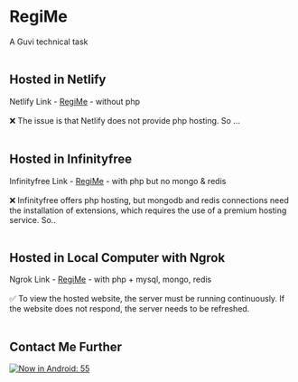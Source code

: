 # RegiMe
A Guvi technical task
<br><br>
## Hosted in Netlify
Netlify Link - [RegiMe](https://regimevic.netlify.app/) - without php <br><br>
❌  The issue is that Netlify does not provide php hosting. So ...
<br><br>
## Hosted in Infinityfree
Infinityfree Link - [RegiMe](http://regime.rf.gd/) - with php but no mongo & redis <br><br>
❌  Infinityfree offers php hosting, but mongodb and redis connections need the installation of extensions, which requires the use of a premium hosting service. So..
<br><br>
## Hosted in Local Computer with Ngrok
Ngrok Link - [RegiMe](https://f696-103-196-28-186.in.ngrok.io) - with php + mysql, mongo, redis <br><br>
✅  To view the hosted website, the server must be running continuously. If the website does not respond, the server needs to be refreshed.
<br><br>
## Contact Me Further


[![Now in Android: 55](https://i.ytimg.com/vi/Hc79sDi3f0U/maxresdefault.jpg)](https://www.youtube.com/watch?v=Hc79sDi3f0U)    
